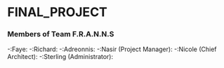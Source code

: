 # FINAL_PROJECT

### Members of Team F.R.A.N.N.S
-:Faye:
-:Richard:
-:Adreonnis:
-:Nasir (Project Manager):
-:Nicole (Chief Architect):
-:Sterling (Administrator):
